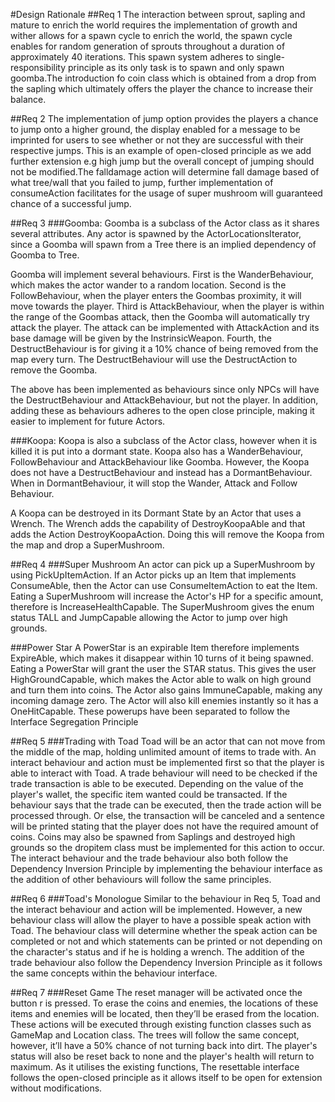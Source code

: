 #Design Rationale
##Req 1
The interaction between sprout, sapling and mature to enrich the world requires the implementation of growth and wither
allows for a spawn cycle to enrich the world, the spawn cycle enables for random generation of sprouts throughout a
duration of approximately 40 iterations. This spawn system adheres to single-responsibility principle as its only task
is to spawn and only spawn goomba.The introduction fo coin class which is obtained from a drop from the sapling
which ultimately offers the player the chance to increase their balance.


##Req 2
The implementation of jump option provides the players a chance to jump onto a higher ground, the display enabled for a
message to be imprinted for users to see whether or not they are successful with their respective jumps. This is an 
example of open-closed principle as we add further extension e.g high jump but the overall concept of jumping should not
be modified.The falldamage action will determine fall damage based of what tree/wall that you failed to jump, further
implementation of consumeAction facilitates for the usage of super mushroom will guaranteed chance of a successful jump.

##Req 3
###Goomba:
Goomba is a subclass of the Actor class as it shares several attributes. Any actor is spawned by the ActorLocationsIterator,
since a Goomba will spawn from a Tree there is an implied dependency of Goomba to Tree.

Goomba will implement several behaviours. First is the WanderBehaviour, which makes the actor wander to a random location.
Second is the FollowBehaviour, when the player enters the Goombas proximity, it will move towards the player. Third is
AttackBehaviour, when the player is within the range of the Goombas attack, then the Goomba will automatically try
attack the player. The attack can be implemented with AttackAction and its base damage will be given by the InstrinsicWeapon.
Fourth, the DestructBehaviour is for giving it a 10% chance of being removed from the map every turn. The DestructBehaviour
will use the DestructAction to remove the Goomba.

The above has been implemented as behaviours since only NPCs will have the DestructBehaviour and AttackBehaviour, but not
the player. In addition, adding these as behaviours adheres to the open close principle, making it easier to implement
for future Actors.

###Koopa:
Koopa is also a subclass of the Actor class, however when it is killed it is put into a dormant state. Koopa also
has a WanderBehaviour, FollowBehaviour and AttackBehaviour like Goomba. However, the Koopa does not have a DestructBehaviour
and instead has a DormantBehaviour. When in DormantBehaviour, it will stop the Wander, Attack and Follow Behaviour.

A Koopa can be destroyed in its Dormant State by an Actor that uses a Wrench. The Wrench
adds the capability of DestroyKoopaAble and that adds the Action DestroyKoopaAction. Doing this
will remove the Koopa from the map and drop a SuperMushroom.


##Req 4
###Super Mushroom
An actor can pick up a SuperMushroom by using PickUpItemAction. If an Actor picks up an Item that implements
ConsumeAble, then the Actor can use ConsumeItemAction to eat the Item. Eating a SuperMushroom will increase
the Actor's HP for a specific amount, therefore is IncreaseHealthCapable. The SuperMushroom gives
the enum status TALL and JumpCapable allowing the Actor to jump over high grounds.

###Power Star
A PowerStar is an expirable Item therefore implements ExpireAble, which makes it disappear within 10
turns of it being spawned. Eating a PowerStar will grant the user the STAR status. This gives the user
HighGroundCapable, which makes the Actor able to walk on high ground and turn them into coins.
The Actor also gains ImmuneCapable, making any incoming damage zero. The Actor will also kill enemies
instantly so it has a OneHitCapable. These powerups have been
separated to follow the Interface Segregation Principle 

##Req 5
###Trading with Toad
Toad will be an actor that can not move from the middle of the map, holding unlimited amount of items to trade with.
An interact behaviour and action must be implemented first so that 
the player is able to interact with Toad. A trade behaviour will need to be checked if the trade transaction
is able to be executed. Depending on the value of the player's wallet, the specific item wanted could be transacted.
If the behaviour says that the trade can be executed, then the trade action will be processed through.
Or else, the transaction will be canceled and a sentence will be printed stating that the player does 
not have the required amount of coins. Coins may also be spawned from Saplings and destroyed high grounds 
so the dropitem class must be implemented for this action to occur. The interact behaviour and the trade behaviour also
both follow the Dependency Inversion Principle by implementing the behaviour interface as the addition of other 
behaviours will follow the same principles.

##Req 6
###Toad's Monologue
Similar to the behaviour in Req 5, Toad and the interact behaviour and action will be implemented. 
However, a new behaviour class will allow the player to have a possible speak action with Toad. 
The behaviour class will determine whether the speak action can be completed or not and which statements can be 
printed or not depending on the character's status and if he is holding a wrench. The addition of the trade behaviour also
follow the Dependency Inversion Principle as it follows the same concepts within the behaviour interface.

##Req 7
###Reset Game
The reset manager will be activated once the button r is pressed. To erase the coins and enemies,
the locations of these items and enemies will be located, then they’ll be erased from the 
location. These actions will be executed through existing function classes such as GameMap and Location class.
The trees will follow the same concept, however, it’ll have a 50% chance of not turning 
back into dirt. The player's status will also be reset back to none and the player's health will return to maximum.
As it utilises the existing functions, The resettable interface follows the open-closed principle as it allows itself 
to be open for extension without modifications.